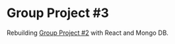 # Group Project #3

Rebuilding [Group Project #2](https://github.com/ryverine/Group-Project-02) with React and Mongo DB.

